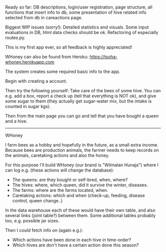 Ready so far:
DB descriptions, login/user registration, page structure, all functions that insert info to db, some presentation of hive related info selected from db in careactions page. 

Biggest WIP issues (sorry!): Detailed statistics and visuals. Some input evaluations in DB, html data checks should be ok. Refactoring of especially routes.py.

This is my first app ever, so all feedback is highly appreciated!

WHoney can also be found from Heroku:
https://tsoha-whoney.herokuapp.com

The system creates some required basic info to the app.

Begin with creating a account. 

Then try the following yourself: Take care of the bees of some hive. You can e.g. add a box, report a check up (tell that everything is NOT ok), and give some sugar to them (they actually get sugar-water mix, but the intake is counted in sugar kgs).

Then from the main page you can go and tell that you have bought a queen and a hive. 
_____________

WHoney

I farm bees as a hobby and hopefully in the future, as a small extra income.
Because bees are production animals, the farmer needs to keep records on
the animals, caretaking actions and also the honey. 

For this purpose I'll build WHoney (our brand is "Wilmalan Hunaja") where
I can log e.g. (these actions will change the database):
- The queens: are they bought or self-bred, when, where?
- The hives: where, which queen, did it survive the winter, diseases.
- The farms: where are the farms located, when.
- Caretaking actions: which and when (check-up, feeding, disease control, queen change..)

In the data warehouse each of these would have their own table,
and also several links (joint table?) between them. Some additional tables
probably too, e.g. possible jar sizes.

Then I could fetch info on (again e.g.):
- Which actions have been done in each hive in time-order?
- Which hives are don't have a certain action done this season?


